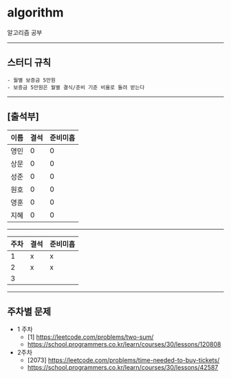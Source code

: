 # algorithm
알고리즘 공부

---
## 스터디 규칙
~~~
- 월별 보증금 5만원 
- 보증금 5만원은 월별 결식/준비 기준 비율로 돌려 받는다
~~~
---
## [출석부]
|**이름**|**결석**|**준비미흡**|
|------|---|---|
|영민|0|0|
|상문|0|0|
|성준|0|0|
|원호|0|0|
|영훈|0|0|
|지혜|0|0|
---
|**주차**|**결석**|**준비미흡**|
|------|---|---|
|1|x|x|
|2|x|x|
|3|||

---
## 주차별 문제
- 1 주차
  - [1] https://leetcode.com/problems/two-sum/
  - https://school.programmers.co.kr/learn/courses/30/lessons/120808
- 2주차
  - [2073] https://leetcode.com/problems/time-needed-to-buy-tickets/
  - https://school.programmers.co.kr/learn/courses/30/lessons/42587  
